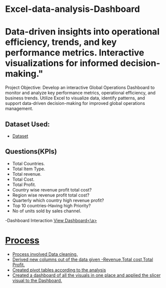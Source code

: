 # Excel-data-analysis-Dashboard
# Data-driven insights into operational efficiency, trends, and key performance metrics. Interactive visualizations for informed decision-making."

Project Objective:
Develop an interactive Global Operations Dashboard to monitor and analyze key performance metrics, operational efficiency, and business trends. Utilize Excel to visualize data, identify patterns, and support data-driven decision-making for improved global operations management.

## Dataset Used:
- <a href ="https://github.com/sowmyanalam/Excel-data-analysis-Dashboard/blob/main/Sales_18th%20Mar%202025.xlsx">Dataset</a>
## Questions(KPIs)
- Total Countries.
- Total Item Type.
- Total revenue.
- Total Cost.
- Total Profit.
- Country wise revenue profit total cost?
- Region wise revenue profit total cost?
- Quarterly which country high revenue profit?
- Top 10 countries-Having high Priority?
- No of units sold by sales channel.

-Dashboard Interaction <a href="https://github.com/sowmyanalam/Excel-data-analysis-Dashboard/blob/main/global%20operations%20updated.jpg">View Dashboard<\a>
# Process

- Process involved Data cleaning.
- Derived new columns out of the data given -Revenue,Total cost,Total Profit.
- Created pivot tables according to the analysis
- Created a dashboard of all the visuals in one place and applied the slicer visual to the Dashboard.



